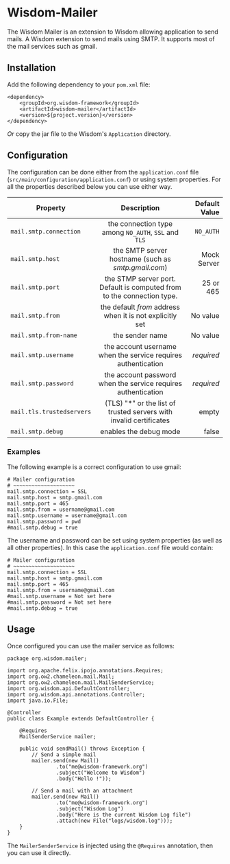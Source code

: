 # Wisdom-Mailer

The Wisdom Mailer is an extension to Wisdom allowing application to send mails. A Wisdom extension to send mails
using SMTP. It supports most of the mail services such as gmail.

## Installation

Add the following dependency to your `pom.xml` file:

````
<dependency>
    <groupId>org.wisdom-framework</groupId>
    <artifactId>wisdom-mailer</artifactId>
    <version>${project.version}</version>
</dependency>
````

*Or* copy the jar file to the Wisdom's `Application` directory.

## Configuration

The configuration can be done either from the `application.conf` file (`src/main/configuration/application.conf`) or
using system properties. For all the properties described below you can use either way.

| Property                  | Description                                                           | Default Value  |
| ------------------------- |:---------------------------------------------------------------------:| --------------:|
| `mail.smtp.connection`    |the connection type among `NO_AUTH`, `SSL` and `TLS`                   |`NO_AUTH`       |
| `mail.smtp.host`          |the SMTP server hostname (such as _smtp.gmail.com_)                    |Mock Server     |
| `mail.smtp.port`          |the STMP server port. Default is computed from to the connection type. |25 or 465       |
| `mail.smtp.from`          |the default _from_ address when it is not explicitly set               | No value       |
| `mail.smtp.from-name`     |the sender name                                                        | No  value      |
| `mail.smtp.username`      |the account username when the service requires authentication          | _required_     |
| `mail.smtp.password`      |the account password when the service requires authentication          | _required_     |
| `mail.tls.trustedservers` |(TLS) "*" or the list of trusted servers with invalid certificates     | empty          |
| `mail.smtp.debug`         |enables the debug mode                                                 |false           |

### Examples

The following example is a correct configuration to use gmail:

````
# Mailer configuration
# ~~~~~~~~~~~~~~~~~~~~
mail.smtp.connection = SSL
mail.smtp.host = smtp.gmail.com
mail.smtp.port = 465
mail.smtp.from = username@gmail.com
mail.smtp.username = username@gmail.com
mail.smtp.password = pwd
#mail.smtp.debug = true
````

The username and password can be set using system properties (as well as all other properties). In this case the
`application.conf` file would contain:

````
# Mailer configuration
# ~~~~~~~~~~~~~~~~~~~~
mail.smtp.connection = SSL
mail.smtp.host = smtp.gmail.com
mail.smtp.port = 465
mail.smtp.from = username@gmail.com
#mail.smtp.username = Not set here
#mail.smtp.password = Not set here
#mail.smtp.debug = true
````

## Usage

Once configured you can use the mailer service as follows:

````
package org.wisdom.mailer;

import org.apache.felix.ipojo.annotations.Requires;
import org.ow2.chameleon.mail.Mail;
import org.ow2.chameleon.mail.MailSenderService;
import org.wisdom.api.DefaultController;
import org.wisdom.api.annotations.Controller;
import java.io.File;

@Controller
public class Example extends DefaultController {

    @Requires
    MailSenderService mailer;

    public void sendMail() throws Exception {
        // Send a simple mail
        mailer.send(new Mail()
                .to("me@wisdom-framework.org")
                .subject("Welcome to Wisdom")
                .body("Hello !"));

        // Send a mail with an attachment
        mailer.send(new Mail()
                .to("me@wisdom-framework.org")
                .subject("Wisdom Log")
                .body("Here is the current Wisdom Log file")
                .attach(new File("logs/wisdom.log")));
    }
}
````

The `MailerSenderService` is injected using the `@Requires` annotation, then you can use it directly.

